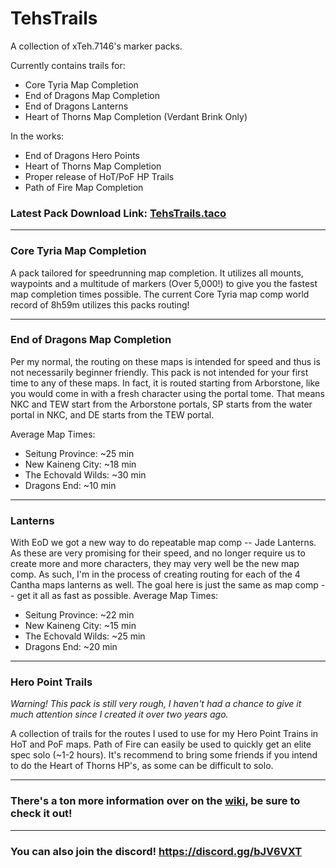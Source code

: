 # TehsTrails
A collection of xTeh.7146's marker packs. 

Currently contains trails for:
- Core Tyria Map Completion
- End of Dragons Map Completion
- End of Dragons Lanterns
- Heart of Thorns Map Completion (Verdant Brink Only)

In the works:
- End of Dragons Hero Points
- Heart of Thorns Map Completion
- Proper release of HoT/PoF HP Trails
- Path of Fire Map Completion

### Latest Pack Download Link: [TehsTrails.taco](https://github.com/xrandox/TehsTrails/raw/main/TehsTrails/TehsTrails.taco)

***

### Core Tyria Map Completion 
A pack tailored for speedrunning map completion. It utilizes all mounts, waypoints and a multitude of markers (Over 5,000!) to give you the fastest map completion times possible. The current Core Tyria map comp world record of 8h59m utilizes this packs routing!

***

### End of Dragons Map Completion
Per my normal, the routing on these maps is intended for speed and thus is not necessarily beginner friendly. This pack is not intended for your first time to any of these maps. In fact, it is routed starting from Arborstone, like you would come in with a fresh character using the portal tome. That means NKC and TEW start from the Arborstone portals, SP starts from the water portal in NKC, and DE starts from the TEW portal. 

Average Map Times:
- Seitung Province: ~25 min 
- New Kaineng City: ~18 min
- The Echovald Wilds: ~30 min
- Dragons End: ~10 min

***

### Lanterns 
With EoD we got a new way to do repeatable map comp -- Jade Lanterns. As these are very promising for their speed, and no longer require us to create more and more characters, they may very well be the new map comp. As such, I'm in the process of creating routing for each of the 4 Cantha maps lanterns as well. The goal here is just the same as map comp -- get it all as fast as possible.
Average Map Times:
- Seitung Province: ~22 min 
- New Kaineng City: ~15 min
- The Echovald Wilds: ~25 min
- Dragons End: ~20 min

***

### Hero Point Trails
*Warning! This pack is still very rough, I haven't had a chance to give it much attention since I created it over two years ago.*

A collection of trails for the routes I used to use for my Hero Point Trains in HoT and PoF maps. Path of Fire can easily be used to quickly get an elite spec solo (~1-2 hours). It's recommend to bring some friends if you intend to do the Heart of Thorns HP's, as some can be difficult to solo. 

***

### There's a ton more information over on the [wiki](https://github.com/xrandox/TehsTrails/wiki), be sure to check it out!

***

### You can also join the discord! https://discord.gg/bJV6VXT
